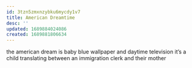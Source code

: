 ```yaml
---
id: 3tzn5zmxnzybku6mycdy1v7
title: American Dreamtime
desc: ''
updated: 1689884024086
created: 1689881806634
---
```

the american dream is baby blue wallpaper
and daytime television
it’s a child translating between an immigration clerk
and their mother
